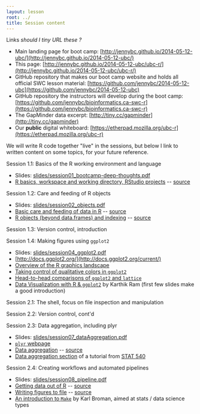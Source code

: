 ```yaml
---
layout: lesson
root: ../
title: Session content
---
```


Links *should I tiny URL these  ?*

  * Main landing page for boot camp: [http://jennybc.github.io/2014-05-12-ubc/](http://jennybc.github.io/2014-05-12-ubc/)
  * This page: [http://jennybc.github.io/2014-05-12-ubc/ubc-r/](http://jennybc.github.io/2014-05-12-ubc/ubc-r/) 
  * GitHub repository that makes our boot camp website and holds all official SWC lesson material: [https://github.com/jennybc/2014-05-12-ubc](https://github.com/jennybc/2014-05-12-ubc)
  * GitHub repository the instructors will develop during the boot camp: 
[https://github.com/jennybc/bioinformatics.ca-swc-r](https://github.com/jennybc/bioinformatics.ca-swc-r)
  * The GapMinder data excerpt: [http://tiny.cc/gapminder](http://tiny.cc/gapminder)
  * Our __public__ digital whiteboard: [https://etherpad.mozilla.org/ubc-r](https://etherpad.mozilla.org/ubc-r)

We will write R code together "live" in the sessions, but below I link to written content on some topics, for your future reference.

Session 1.1: Basics of the R working environment and language

  - Slides: [slides/session01_bootcamp-deep-thoughts.pdf](slides/session01_bootcamp-deep-thoughts.pdf)
  - [R basics, workspace and working directory, RStudio projects](http://www.stat.ubc.ca/~jenny/STAT545A/block01_basicsWorkspaceWorkingDirProject.html) -- [source](https://github.com/jennybc/STAT545A/blob/master/block01_basicsWorkspaceWorkingDirProject.rmd)
  
Session 1.2: Care and feeding of R objects

  - Slides: [slides/session02_objects.pdf](slides/session02_objects.pdf)
  - [Basic care and feeding of data in R](http://www.stat.ubc.ca/~jenny/STAT545A/block02_careFeedingData.html) -- [source](https://github.com/jennybc/STAT545A/blob/master/block02_careFeedingData.rmd)
  - [R objects (beyond data.frames) and indexing](http://www.stat.ubc.ca/~jenny/STAT545A/block03_basicObjects.html) -- [source](https://github.com/jennybc/STAT545A/blob/master/block03_basicObjects.rmd)

Session 1.3: Version control, introduction

Session 1.4: Making figures using `ggplot2`

  - Slides: [slides/session04_ggplot2.pdf](slides/session04_ggplot2.pdf)
  - [http://docs.ggplot2.org/](http://docs.ggplot2.org/current/)
  - [Overview of the R graphics landscape](http://www.stat.ubc.ca/~jenny/STAT545A/block90_baseLatticeGgplot2.html)
  - [Taking control of qualitative colors in `ggplot2`](http://www.stat.ubc.ca/~jenny/STAT545A/block17_colorsGgplot2Qualitative.html)
  - [Head-to-head comparisons of `ggplot2` and `lattice`](http://www.stat.ubc.ca/~jenny/STAT545A/block18_gapminderGgplot2VsLattice.html)
  - [Data Visualization with R & `ggplot2`](http://inundata.org/2013/04/10/a-quick-introduction-to-ggplot2/) by Karthik Ram (first few slides make a good introduction)

Session 2.1: The shell, focus on file inspection and manipulation

Session 2.2: Version control, cont'd

Session 2.3: Data aggregation, including plyr

  - Slides: [slides/session07_dataAggregation.pdf](slides/session07_dataAggregation.pdf)
  - [`plyr` webpage](http://plyr.had.co.nz)
  - [Data aggregation](http://www.stat.ubc.ca/~jenny/STAT545A/block04_dataAggregation.html) -- [source](https://github.com/jennybc/STAT545A/blob/master/block04_dataAggregation.rmd)
  - [Data aggregation section](http://www.ugrad.stat.ubc.ca/~stat540/seminars/seminar04_compileNotebook-dataAggregation-twoGroupComparison.html#what-is-data-aggregation) of a tutorial from [STAT 540](http://www.ugrad.stat.ubc.ca/~stat540/)

Session 2.4: Creating workflows and automated pipelines

  - Slides: [slides/session08_pipeline.pdf](slides/session08_pipeline.pdf)
  - [Getting data out of R](http://www.stat.ubc.ca/~jenny/STAT545A/block05_getNumbersOut.html) -- [source](https://github.com/jennybc/STAT545A/blob/master/block05_getNumbersOut.rmd)
  - [Writing figures to file](http://www.stat.ubc.ca/~jenny/STAT545A/topic12_writeFigureToFile.html) -- [source](https://github.com/jennybc/STAT545A/blob/master/topic12_writeFigureToFile.rmd)
  - [An introduction to `Make`](http://kbroman.github.io/minimal_make/) by Karl Broman, aimed at stats / data science types
